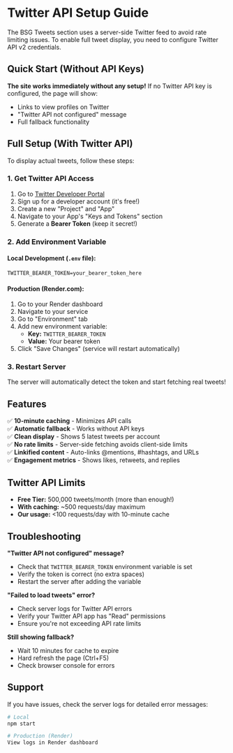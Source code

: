 # Twitter API Setup Guide

The BSG Tweets section uses a server-side Twitter feed to avoid rate limiting issues. To enable full tweet display, you need to configure Twitter API v2 credentials.

## Quick Start (Without API Keys)

**The site works immediately without any setup!** If no Twitter API key is configured, the page will show:
- Links to view profiles on Twitter
- "Twitter API not configured" message
- Full fallback functionality

## Full Setup (With Twitter API)

To display actual tweets, follow these steps:

### 1. Get Twitter API Access

1. Go to [Twitter Developer Portal](https://developer.twitter.com/en/portal/dashboard)
2. Sign up for a developer account (it's free!)
3. Create a new "Project" and "App"
4. Navigate to your App's "Keys and Tokens" section
5. Generate a **Bearer Token** (keep it secret!)

### 2. Add Environment Variable

#### Local Development (`.env` file):
```env
TWITTER_BEARER_TOKEN=your_bearer_token_here
```

#### Production (Render.com):
1. Go to your Render dashboard
2. Navigate to your service
3. Go to "Environment" tab
4. Add new environment variable:
   - **Key:** `TWITTER_BEARER_TOKEN`
   - **Value:** Your bearer token
5. Click "Save Changes" (service will restart automatically)

### 3. Restart Server

The server will automatically detect the token and start fetching real tweets!

## Features

✅ **10-minute caching** - Minimizes API calls  
✅ **Automatic fallback** - Works without API keys  
✅ **Clean display** - Shows 5 latest tweets per account  
✅ **No rate limits** - Server-side fetching avoids client-side limits  
✅ **Linkified content** - Auto-links @mentions, #hashtags, and URLs  
✅ **Engagement metrics** - Shows likes, retweets, and replies  

## Twitter API Limits

- **Free Tier:** 500,000 tweets/month (more than enough!)
- **With caching:** ~500 requests/day maximum
- **Our usage:** <100 requests/day with 10-minute cache

## Troubleshooting

**"Twitter API not configured" message?**
- Check that `TWITTER_BEARER_TOKEN` environment variable is set
- Verify the token is correct (no extra spaces)
- Restart the server after adding the variable

**"Failed to load tweets" error?**
- Check server logs for Twitter API errors
- Verify your Twitter API app has "Read" permissions
- Ensure you're not exceeding API rate limits

**Still showing fallback?**
- Wait 10 minutes for cache to expire
- Hard refresh the page (Ctrl+F5)
- Check browser console for errors

## Support

If you have issues, check the server logs for detailed error messages:
```bash
# Local
npm start

# Production (Render)
View logs in Render dashboard
```

